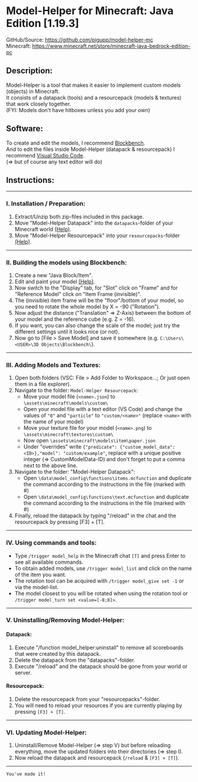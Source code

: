 # Model-Helper for Minecraft: Java Edition [1.19.3]

GitHub/Source: https://github.com/pigupp/model-helper-mc  
Minecraft: https://www.minecraft.net/store/minecraft-java-bedrock-edition-pc  

## Description:
Model-Helper is a tool that makes it easier to implement custom models (objects) in Minecraft.  
It consists of a datapack (tools) and a resourcepack (models & textures) that work closely together.  
(FYI: Models don't have hitboxes unless you add your own)  

## Software:
To create and edit the models, I recommend [Blockbench](https://www.blockbench.net/).  
And to edit the files inside Model-Helper (datapack & resourcepack) I recommend [Visual Studio Code](https://code.visualstudio.com/).  
(⇒ but of course any text editor will do)  

## Instructions:

---

### I. Installation / Preparation:

1. Extract/Unzip both zip-files included in this package.
2. Move "Model-Helper Datapack" into the `datapacks`-folder of your Minecraft world [(Help)](https://minecraft.fandom.com/wiki/Tutorials/Installing_a_data_pack).
3. Move "Model-Helper Resourcepack" into your `resourcepacks`-folder [(Help)](https://minecraft.fandom.com/wiki/Tutorials/Loading_a_resource_pack).

---

### II. Building the models using Blockbench:

1. Create a new "Java Block/Item".
2. Edit and paint your model [(Help)](https://www.google.com/search?q=How+to+use+Blockbench).
3. Now switch to the "Display" tab, for "Slot" click on "Frame" and for "Reference Model" click on "Item Frame (invisible)".
4. The (invisible) item frame will be the "floor"/bottom of your model, so you need to rotate the whole model by X = -90 ("Rotation").
5. Now adjust the distance ("Translation" ⇒ Z-Axis) between the bottom of your model and the reference cube (e.g. Z = -16).
6. If you want, you can also change the scale of the model; just try the different settings until it looks nice (or not).
7. Now go to [File > Save Model] and save it somewhere (e.g. `C:\Users\<USER>\3D Objects\Blockbench\`).

---

### III. Adding Models and Textures:

1. Open both folders (VSC: File > Add Folder to Workspace...; Or just open them in a file explorer).
2. Navigate to the folder: `Model-Helper Resourcepack`:
   - Move your model file (`<name>.json`) to `\assets\minecraft\models\custom\`
   - Open your model file with a text editor (VS Code) and change the values of `"0"` and `"particle"` to `"custom/<name>"` (replace `<name>` with the name of your model)
   - Move your texture file for your model (`<name>.png`) to `\assets\minecraft\textures\custom\`
   - Now open `\assets\minecraft\models\item\paper.json`
   - Under "overrides" write `{"predicate": {"custom_model_data": <ID>},"model": "custom/example"`, 
  replace <ID> with a unique positive integer (⇒ CustomModelData-ID) and don't forget to put a comma next to the above line.
3. Navigate to the folder: "Model-Helper Datapack":
   - Open `\data\model_config\functions\items.mcfunction` and duplicate the command according to the instructions in the file (marked with #)
   - Open `\data\model_config\functions\text.mcfunction` and duplicate the command according to the instructions in the file (marked with #)
4. Finally, reload the datapack by typing "/reload" in the chat and the resourcepack by pressing [F3] + [T].

---

### IV. Using commands and tools:

- Type `/trigger model_help` in the Minecraft chat `[T]` and press Enter to see all available commands.
- To obtain added models, use `/trigger model_list` and click on the name of the item you want.
- The rotation tool can be acquired with `/trigger model_give set -1` or via the model-list.
- The model closest to you will be rotated when using the rotation tool or `/trigger model_turn set <value=[-8;8]>`.

---

### V. Uninstalling/Removing Model-Helper:

#### Datapack:
   1. Execute "/function model_helper:uninstall" to remove all scoreboards that were created by this datapack.
   2. Delete the datapack from the "datapacks"-folder.
   3. Execute "/reload" and the datapack should be gone from your world or server.

#### Resourcepack:
   1. Delete the resourcepack from your "resourcepacks"-folder.
   2. You will need to reload your resources if you are currently playing by pressing `[F3] + [T]`.

---

### VI. Updating Model-Helper:

1. Uninstall/Remove Model-Helper (⇒ step V) but before reloading everything, move the updated folders into their directories (⇒ step I).
2. Now reload the datapack and resourcepack (`/reload` & `[F3] + [T]`).

---

`You've made it!`

